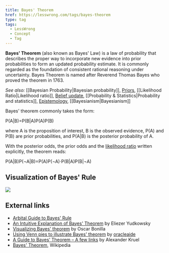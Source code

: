 ```yaml
---
title: Bayes' Theorem
href: https://lesswrong.com/tags/bayes-theorem
type: tag
tags:
  - LessWrong
  - Concept
  - Tag
---
```


**Bayes' Theorem** (also known as Bayes' Law) is a law of probability that describes the proper way to incorporate new evidence into prior probabilities to form an updated probability estimate. It is commonly regarded as the foundation of consistent rational reasoning under uncertainty. Bayes Theorem is named after Reverend Thomas Bayes who proved the theorem in 1763.

_See also:_ [[Bayesian Probability|Bayesian probability]], [Priors](https://www.lesswrong.com/tag/priors), [[Likelihood Ratio|Likelihood ratio]], [Belief update](https://www.lesswrong.com/tag/belief-update), [[Probability & Statistics|Probability and statistics]], [Epistemology](https://www.lesswrong.com/tag/epistemology), [[Bayesianism|Bayesianism]]

Bayes' theorem commonly takes the form:

 P(A|B)=P(B|A)P(A)P(B)

where A is the proposition of interest, B is the observed evidence, P(A) and P(B) are prior probabilities, and P(A|B) is the posterior probability of A.

With the posterior odds, the prior odds and the [likelihood ratio](https://www.lesswrong.com/tag/likelihood-ratio) written explicitly, the theorem reads:

P(A|B)P(¬A|B)=P(A)P(¬A)⋅P(B|A)P(B|¬A)

Visualization of Bayes' Rule
----------------------------

![](https://wiki.lesswrong.com/images/7/74/Bayes.png)

External links
--------------

*   [Arbital Guide to Bayes' Rule](https://arbital.com/p/bayes_rule_guide/)
*   [An Intuitive Explanation of Bayes' Theorem](http://yudkowsky.net/rational/bayes) by Eliezer Yudkowsky
*   [Visualizing Bayes' theorem](http://blog.oscarbonilla.com/2009/05/visualizing-bayes-theorem/) by Oscar Bonilla
*   [Using Venn pies to illustrate Bayes' theorem](http://oracleaide.wordpress.com/2012/12/26/a-venn-pie/) by [oracleaide](https://www.lesswrong.com/users/oracleaide)
*   [A Guide to Bayes’ Theorem – A few links](http://kruel.co/2010/02/27/a-guide-to-bayes-theorem-a-few-links/) by Alexander Kruel
*   [Bayes' Theorem](https://en.wikipedia.org/wiki/Bayes%27_theorem), Wikipedia